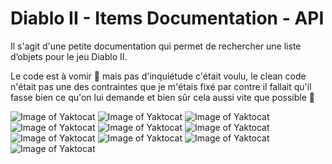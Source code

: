 # Diablo II - Items Documentation - API

Il s'agit d'une petite documentation qui permet de rechercher une liste d’objets pour le jeu Diablo II.

Le code est à vomir 🤮 mais pas d'inquiétude c'était voulu, le clean code n'était pas une des contraintes que je m'étais fixé par contre il fallait qu'il fasse bien ce qu'on lui demande et bien sûr cela aussi vite que possible 🙂

![Image of Yaktocat](https://imgur.com/NE1abk7.png)
![Image of Yaktocat](https://imgur.com/7kI6k3n.png)
![Image of Yaktocat](https://imgur.com/pMHsPg0.png)
![Image of Yaktocat](https://imgur.com/6xIDc51.png)
![Image of Yaktocat](https://imgur.com/RS6LIZP.png)
![Image of Yaktocat](https://imgur.com/BE4KDZI.png)
![Image of Yaktocat](https://imgur.com/D79YeZs.png)
![Image of Yaktocat](https://imgur.com/Vb7z4oE.png)
![Image of Yaktocat](https://imgur.com/xuhCsaK.png)
![Image of Yaktocat](https://imgur.com/eAGkKb1.png)
